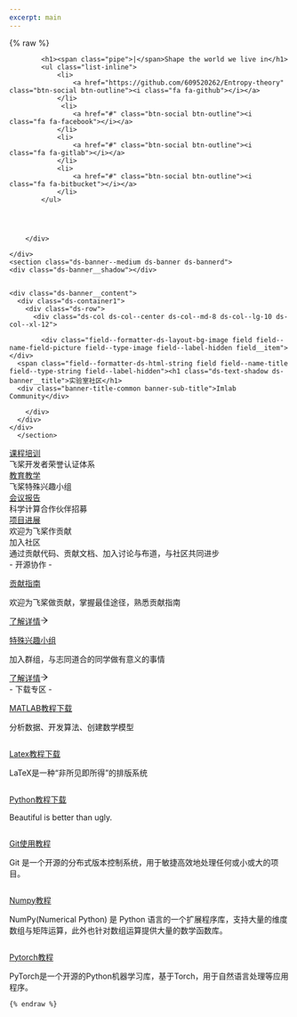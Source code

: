 ```yaml
---
excerpt: main
---
```


{% raw %}
<div class="header_down">
		<div class="wrap">
			
			<h1><span class="pipe">|</span>Shape the world we live in</h1>
			<ul class="list-inline">
				<li>
					<a href="https://github.com/609520262/Entropy-theory" class="btn-social btn-outline"><i class="fa fa-github"></i></a>
				</li>
				 <li>
					<a href="#" class="btn-social btn-outline"><i class="fa fa-facebook"></i></a>
				</li>
				<li>
					<a href="#" class="btn-social btn-outline"><i class="fa fa-gitlab"></i></a>
				</li> 
				<li>
					<a href="#" class="btn-social btn-outline"><i class="fa fa-bitbucket"></i></a>
				</li>
			</ul>
			
			
			
			
		</div>
		
	</div>
	<section class="ds-banner--medium ds-banner ds-bannerd">
    <div class="ds-banner__shadow"></div>


    <div class="ds-banner__content">
      <div class="ds-container1">
        <div class="ds-row">
          <div class="ds-col ds-col--center ds-col--md-8 ds-col--lg-10 ds-col--xl-12">
            
            <div class="field--formatter-ds-layout-bg-image field field--name-field-picture field--type-image field--label-hidden field__item"></div>
      <span class="field--formatter-ds-html-string field field--name-title field--type-string field--label-hidden"><h1 class="ds-text-shadow ds-banner__title">实验室社区</h1>
	  <div class="banner-title-common banner-sub-title">Imlab Community</div>
</span>

           
        </div>
      </div>
    </div>
      </section>
<div class="developer-community-preview-wrapper"><div class="developer-community-preview"><div class="preview-item-card"><a href="https://www.paddlepaddle.org.cn/ppde"><div class="preview-title">课程培训</div></a><div class="preview-content">飞桨开发者荣誉认证体系</div></div><div class="preview-item-card"><a href="https://www.paddlepaddle.org.cn/sig"><div class="preview-title">教育教学</div></a><div class="preview-content">飞桨特殊兴趣小组</div></div><div class="preview-item-card"><a href="https://www.paddlepaddle.org.cn/science"><div class="preview-title">会议报告</div></a><div class="preview-content">科学计算合作伙伴招募</div></div><div class="preview-item-card"><a href="https://www.paddlepaddle.org.cn/contributionguide"><div class="preview-title">项目进展</div></a><div class="preview-content">欢迎为飞桨作贡献</div></div></div></div>
<div class="developer-community-join-wrapper"><div class="developer-community-join-title"><div class="community-join-title">加入社区</div><div class="community-join-descript">通过贡献代码、贡献文档、加入讨论与布道，与社区共同进步</div></div><div class="open-source-and-cooperation"><div class="developer-community-sub-title">- 开源协作 -</div><div class="cooperation-card-wrapper"><div class="open-source-and-cooperation-card"><img class="open-source-and-cooperation-icon" src="https://ai.bdstatic.com/file/E38106E6282D427797058494D6A81401" alt=""><div class="open-source-and-cooperation-content"><a class="card-target-link" href="https://www.paddlepaddle.org.cn/contributionguide"><p class="card-title">贡献指南</p></a><p class="card-desc">欢迎为飞桨做贡献，掌握最佳途径，熟悉贡献指南</p><a class="card-target-link" href="https://www.paddlepaddle.org.cn/contributionguide"><span>了解详情</span><span role="img" aria-label="arrow-right" class="anticon anticon-arrow-right card-to-icon"><svg viewBox="64 64 896 896" focusable="false" data-icon="arrow-right" width="1em" height="1em" fill="currentColor" aria-hidden="true"><path d="M869 487.8L491.2 159.9c-2.9-2.5-6.6-3.9-10.5-3.9h-88.5c-7.4 0-10.8 9.2-5.2 14l350.2 304H152c-4.4 0-8 3.6-8 8v60c0 4.4 3.6 8 8 8h585.1L386.9 854c-5.6 4.9-2.2 14 5.2 14h91.5c1.9 0 3.8-.7 5.2-2L869 536.2a32.07 32.07 0 000-48.4z"></path></svg></span></a></div></div><div class="open-source-and-cooperation-card"><img class="open-source-and-cooperation-icon" src="https://ai.bdstatic.com/file/8B9E9B38B54B412F82429CF53FE0911A" alt=""><div class="open-source-and-cooperation-content"><a class="card-target-link" href="https://www.paddlepaddle.org.cn/sig"><p class="card-title">特殊兴趣小组</p></a><p class="card-desc">加入群组，与志同道合的同学做有意义的事情</p><a class="card-target-link" href="https://www.paddlepaddle.org.cn/sig"><span>了解详情</span><span role="img" aria-label="arrow-right" class="anticon anticon-arrow-right card-to-icon"><svg viewBox="64 64 896 896" focusable="false" data-icon="arrow-right" width="1em" height="1em" fill="currentColor" aria-hidden="true"><path d="M869 487.8L491.2 159.9c-2.9-2.5-6.6-3.9-10.5-3.9h-88.5c-7.4 0-10.8 9.2-5.2 14l350.2 304H152c-4.4 0-8 3.6-8 8v60c0 4.4 3.6 8 8 8h585.1L386.9 854c-5.6 4.9-2.2 14 5.2 14h91.5c1.9 0 3.8-.7 5.2-2L869 536.2a32.07 32.07 0 000-48.4z"></path></svg></span></a></div></div></div></div><div class="orgination-and-summit"><div class="developer-community-sub-title">- 下载专区 -</div><div class="summit-card-wrapper"><div class="org-summit-card"><a href="https://www.paddlepaddle.org.cn/ppde"><img class="summit-card-png" src="https://paddlepaddle-static.cdn.bcebos.com/paddle-cms-image/8CCEB1B075A04111AEF827C6A42A2F90" alt=""></a><div class="summit-content-wrapper"><a href="/Download File/01-Matlab.zip"><p class="summit-card-title">MATLAB教程下载</p></a><p class="summit-card-desc">分析数据、开发算法、创建数学模型</p></div></div><div class="org-summit-card"><a href="https://www.paddlepaddle.org.cn/assocation"><img class="summit-card-png" src="https://paddlepaddle-static.cdn.bcebos.com/paddle-cms-image/163521AD1AD44F84820B5E6227F687A5" alt=""></a><div class="summit-content-wrapper"><a href="/Download File/LaTeX教程.pdf"><p class="summit-card-title">Latex教程下载</p></a><p class="summit-card-desc">LaTeX是一种“非所见即所得”的排版系统</p></div></div><div class="org-summit-card"><a href="https://www.paddlepaddle.org.cn/ppdenavigategroup"><img class="summit-card-png" src="https://paddlepaddle-static.cdn.bcebos.com/paddle-cms-image/8D6262EEEB524FB0B33F873A2C488079" alt=""></a><div class="summit-content-wrapper"><a href="/Download File/02-Python.zip"><p class="summit-card-title">Python教程下载</p></a><p class="summit-card-desc">Beautiful is better than ugly.</p></div></div><div class="org-summit-card"><a href="https://www.wavesummit.com.cn/"><img class="summit-card-png" src="https://paddlepaddle-static.cdn.bcebos.com/paddle-cms-image/FA6B613E1E3B43D7B2D8AF6AFBD165EC" alt=""></a><div class="summit-content-wrapper"><a href="/Download File/Git使用教程.pdf"><p class="summit-card-title">Git使用教程</p></a><p class="summit-card-desc">Git 是一个开源的分布式版本控制系统，用于敏捷高效地处理任何或小或大的项目。</p></div></div><div class="org-summit-card"><a href="https://www.paddlepaddle.org.cn/support/news?action=detail&amp;id=2203"><img class="summit-card-png" src="https://paddlepaddle-static.cdn.bcebos.com/paddle-cms-image/B8B5A11572CF49258C145729D6D80A20" alt=""></a><div class="summit-content-wrapper"><a href="/Download File/03-Numpy_matplotlib_scipy_sympy.zip"><p class="summit-card-title">Numpy教程</p></a><p class="summit-card-desc">NumPy(Numerical Python) 是 Python 语言的一个扩展程序库，支持大量的维度数组与矩阵运算，此外也针对数组运算提供大量的数学函数库。</p></div></div><div class="org-summit-card"><a href="/Download File/06-Pytorch.zip"><img class="summit-card-png" src="https://paddlepaddle-static.cdn.bcebos.com/paddle-cms-image/54CBF342243B42579FEEC10ABB2C325C" alt=""></a><div class="summit-content-wrapper"><a href="https://www.paddlepaddle.org.cn/live"><p class="summit-card-title">Pytorch教程</p></a><p class="summit-card-desc">PyTorch是一个开源的Python机器学习库，基于Torch，用于自然语言处理等应用程序。</p></div></div></div></div></div>
	
	{% endraw %}